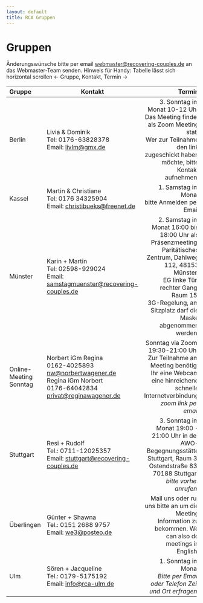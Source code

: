 ```yaml
---
layout: default
title: RCA Gruppen
---
```


# Gruppen

Änderungswünsche bitte per email <webmaster@recovering-couples.de> an das Webmaster-Team senden.
Hinweis für Handy: Tabelle lässt sich horizontal scrollen <- Gruppe, Kontakt, Termin  ->

| Gruppe | Kontakt | Termin                       |
|:------ | ------- | ---------------------------: |
| Berlin | Livia & Dominik<br>Tel:  0176-63828378<br>Email: <livlm@gmx.de> | 3. Sonntag im Monat 10-12 Uhr <br>Das Meeting findet als Zoom Meeting statt<br>Wer zur Teilnahme den link zugeschickt haben möchte, bitte Kontakt aufnehmen. |
| Kassel | Martin & Christiane<br>Tel: 0176 34325904<br>Email: <christibueks@freenet.de> | 1. Samstag im Monat<br> bitte Anmelden per Email |
| Münster | Karin + Martin<br>Tel: 02598-929024<br>Email: <samstagmuenster@recovering-couples.de> | 2. Samstag im Monat 16:00 bis 18:00 Uhr als Präsenzmeeting,<br>Paritätisches Zentrum, Dahlweg 112, 48153 Münster,<br>EG linke Tür, rechter Gang, Raum 15.<br>3G-Regelung, am Sitzplatz darf die Maske abgenommen werden.  |
| Online-Meeting Sonntag | Norbert iGm Regina<br>0162-4025893<br><nw@norbertwagener.de><br>Regina iGm Norbert<br>0176-64042834<br><privat@reginawagener.de> | Sonntag via Zoom: 19:30-21:00 Uhr Zur Teilnahme am Meeting benötigt Ihr eine Webcam<br> eine hinreichend schnelle Internetverbindung<br>*zoom link per email* |
| Stuttgart | Resi + Rudolf<br>Tel.: 0711-12025357<br>Email: <stuttgart@recovering-couples.de> | 3. Sonntag im Monat 19:00 - 21:00 Uhr in der AWO-Begegnungsstätte Stuttgart, Raum 3, Ostendstraße 83, 70188 Stuttgart<br> *bitte vorher anrufen!* | 
| Überlingen | Günter + Shawna<br>Tel.: 0151 2688 9757<br>Email: <we3@posteo.de> | Mail uns oder ruf uns bitte an um die Meeting Information zu bekommen. We can also do meetings in English. |
| Ulm | Sören + Jacqueline<br>Tel.: 0179-5175192<br>Email: <info@rca-ulm.de> | 1. Sonntag im Monat<br> *Bitte per Email oder Telefon Zeit und Ort erfragen.* |
